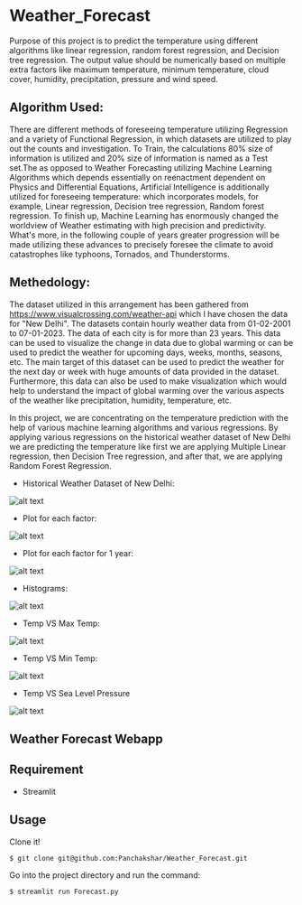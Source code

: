 # Weather_Forecast
Purpose of this project is to predict the temperature using different algorithms like linear regression, random forest regression, and Decision tree regression. The output value should be numerically based on multiple extra factors like maximum temperature, minimum temperature, cloud cover, humidity, precipitation, pressure and wind speed.
## Algorithm Used:
There are different methods of foreseeing temperature utilizing Regression and a variety of Functional Regression, in which datasets are utilized to play out the counts and investigation. To Train, the calculations 80% size of information is utilized and 20% size of information is named as a Test set.The as opposed to Weather Forecasting utilizing Machine Learning Algorithms which depends essentially on reenactment dependent on Physics and Differential Equations, Artificial Intelligence is additionally utilized for foreseeing temperature: which incorporates models, for example, Linear regression, Decision tree regression, Random forest regression. To finish up, Machine Learning has enormously changed the worldview of Weather estimating with high precision and predictivity. What's more, in the following couple of years greater progression will be made utilizing these advances to precisely foresee the climate to avoid catastrophes like typhoons, Tornados, and Thunderstorms.
## Methedology:
The dataset utilized in this arrangement has been gathered from https://www.visualcrossing.com/weather-api which I have chosen the data for "New Delhi". The datasets contain hourly weather data from 01-02-2001 to 07-01-2023. The data of each city is for more than 23 years. This data can be used to visualize the change in data due to global warming or can be used to predict the weather for upcoming days, weeks, months, seasons, etc. The main target of this dataset can be used to predict the weather for the next day or week with huge amounts of data provided in the dataset. Furthermore, this data can also be used to make visualization which would help to understand the impact of global warming over the various aspects of the weather like precipitation, humidity, temperature, etc.

In this project, we are concentrating on the temperature prediction with the help of various machine learning algorithms and various regressions. By applying various regressions on the historical weather dataset of New Delhi we are predicting the temperature like first we are applying Multiple Linear regression, then Decision Tree regression, and after that, we are applying Random Forest Regression.

* Historical Weather Dataset of New Delhi:

![alt text](https://github.com/Panchakshar/Weather_Forecast/blob/master/Plots/Historical%20Weather%20Dataset%20of%20New%20Delhi.png?raw=true)

* Plot for each factor:

![alt text](https://github.com/Panchakshar/Weather_Forecast/blob/master/Plots/Plot%20for%20each%20factor.png?raw=true)

* Plot for each factor for 1 year:

![alt text](https://github.com/Panchakshar/Weather_Forecast/blob/master/Plots/Plot%20for%20each%20factor%20for%201%20year.png?raw=true)

* Histograms:

![alt text](https://github.com/Panchakshar/Weather_Forecast/blob/master/Plots/download%20(2).png?raw=true)

* Temp VS Max Temp:

![alt text](https://github.com/Panchakshar/Weather_Forecast/blob/master/Plots/Temp%20VS%20Max%20Temp.png?raw=true)

* Temp VS Min Temp:

![alt text](https://github.com/Panchakshar/Weather_Forecast/blob/master/Plots/Temp%20VS%20Min%20Temp.png?raw=true)

* Temp VS Sea Level Pressure

![alt text](https://github.com/Panchakshar/Weather_Forecast/blob/master/Plots/Temp%20VS%20Sea%20Level%20Pressure.png?raw=true)

## Weather Forecast Webapp

## Requirement

- Streamlit

## Usage

Clone it!

```
$ git clone git@github.com:Panchakshar/Weather_Forecast.git
```

Go into the project directory and run the command:

```
$ streamlit run Forecast.py
```
